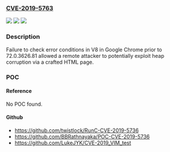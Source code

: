 ### [CVE-2019-5763](https://cve.mitre.org/cgi-bin/cvename.cgi?name=CVE-2019-5763)
![](https://img.shields.io/static/v1?label=Product&message=Chrome&color=blue)
![](https://img.shields.io/static/v1?label=Version&message=%3C%2072.0.3626.81%20&color=brighgreen)
![](https://img.shields.io/static/v1?label=Vulnerability&message=Insufficient%20validation%20of%20untrusted%20input&color=brighgreen)

### Description

Failure to check error conditions in V8 in Google Chrome prior to 72.0.3626.81 allowed a remote attacker to potentially exploit heap corruption via a crafted HTML page.

### POC

#### Reference
No POC found.

#### Github
- https://github.com/twistlock/RunC-CVE-2019-5736
- https://github.com/BBRathnayaka/POC-CVE-2019-5736
- https://github.com/LukeJYK/CVE-2019_VIM_test

